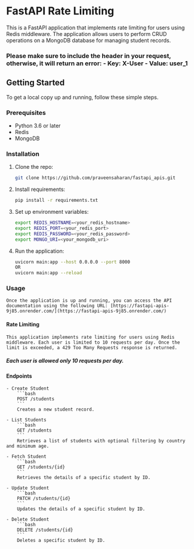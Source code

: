 # FastAPI Rate Limiting

This is a FastAPI application that implements rate limiting for users using Redis middleware. The application allows users to perform CRUD operations on a MongoDB database for managing student records.

### Please make sure to include the header in your request, otherwise, it will return an error: - Key: X-User - Value: user_1

## Getting Started

To get a local copy up and running, follow these simple steps.

### Prerequisites

- Python 3.6 or later
- Redis
- MongoDB

### Installation

1. Clone the repo:

   ```sh
   git clone https://github.com/praveensaharan/fastapi_apis.git
   ```

2. Install requirements:

   ```sh
   pip install -r requirements.txt
   ```

3. Set up environment variables:

   ```sh
   export REDIS_HOSTNAME=<your_redis_hostname>
   export REDIS_PORT=<your_redis_port>
   export REDIS_PASSWORD=<your_redis_password>
   export MONGO_URI=<your_mongodb_uri>
   ```

4. Run the application:
   ```sh
   uvicorn main:app --host 0.0.0.0 --port 8000
   OR
   uvicorn main:app --reload
   ```

### Usage

    Once the application is up and running, you can access the API documentation using the following URL: [https://fastapi-apis-9j85.onrender.com/](https://fastapi-apis-9j85.onrender.com/)

#### Rate Limiting

    This application implements rate limiting for users using Redis middleware. Each user is limited to 10 requests per day. Once the limit is exceeded, a 429 Too Many Requests response is returned.

##### Each user is allowed only 10 requests per day.

#### Endpoints

    - Create Student
        ```bash
        POST /students
        ```
        Creates a new student record.

    - List Students
        ```bash
        GET /students
        ```
        Retrieves a list of students with optional filtering by country and minimum age.

    - Fetch Student
        ```bash
        GET /students/{id}
        ```
        Retrieves the details of a specific student by ID.

    - Update Student
        ```bash
        PATCH /students/{id}
        ```
        Updates the details of a specific student by ID.

    - Delete Student
        ```bash
        DELETE /students/{id}
        ```
        Deletes a specific student by ID.
